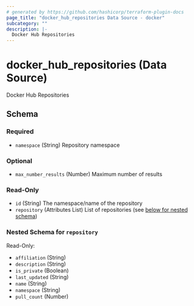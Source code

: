 ```yaml
---
# generated by https://github.com/hashicorp/terraform-plugin-docs
page_title: "docker_hub_repositories Data Source - docker"
subcategory: ""
description: |-
  Docker Hub Repositories
---
```


# docker_hub_repositories (Data Source)

Docker Hub Repositories



<!-- schema generated by tfplugindocs -->
## Schema

### Required

- `namespace` (String) Repository namespace

### Optional

- `max_number_results` (Number) Maximum number of results

### Read-Only

- `id` (String) The namespace/name of the repository
- `repository` (Attributes List) List of repositories (see [below for nested schema](#nestedatt--repository))

<a id="nestedatt--repository"></a>
### Nested Schema for `repository`

Read-Only:

- `affiliation` (String)
- `description` (String)
- `is_private` (Boolean)
- `last_updated` (String)
- `name` (String)
- `namespace` (String)
- `pull_count` (Number)
